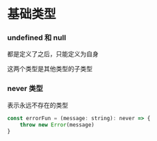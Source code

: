 # 基础类型

### undefined 和 null

都是定义了之后，只能定义为自身

这两个类型是其他类型的子类型

### never 类型

表示永远不存在的类型

```js
const errorFun = (message: string): never => {
    throw new Error(message)
}


```